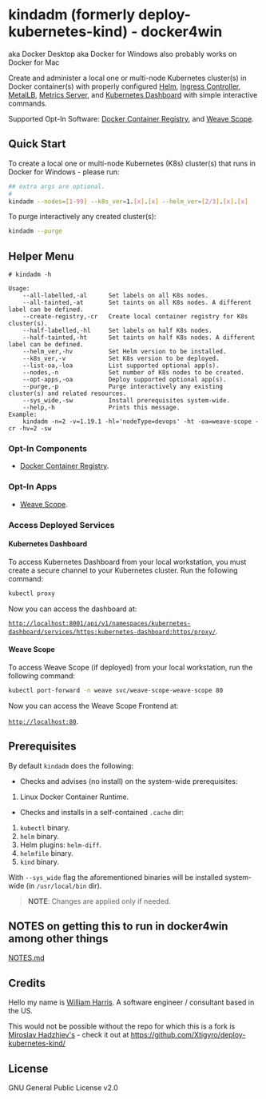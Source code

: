 # kindadm (formerly deploy-kubernetes-kind) - docker4win 

aka Docker Desktop aka Docker for Windows also probably works on Docker for Mac

Create and administer a local one or multi-node Kubernetes cluster(s) in Docker container(s) with properly configured [Helm](https://github.com/helm/helm), [Ingress Controller](https://github.com/kubernetes/ingress-nginx), [MetalLB](https://github.com/metallb/metallb), [Metrics Server](https://github.com/kubernetes-sigs/metrics-server), and [Kubernetes Dashboard](https://github.com/kubernetes/dashboard) with simple interactive commands.

Supported Opt-In Software: [Docker Container Registry](https://docs.docker.com/registry/), and [Weave Scope](https://www.weave.works/oss/scope/).

## Quick Start

To create a local one or multi-node Kubernetes (K8s) cluster(s) that runs in Docker for Windows - please run:

```bash
## extra args are optional.
#
kindadm --nodes=[1-99] --k8s_ver=1.[x].[x] --helm_ver=[2/3].[x].[x]
```

To purge interactively any created cluster(s):

```bash
kindadm --purge
```

## Helper Menu

```console
# kindadm -h

Usage:
    --all-labelled,-al      Set labels on all K8s nodes.
    --all-tainted,-at       Set taints on all K8s nodes. A different label can be defined.
    --create-registry,-cr   Create local container registry for K8s cluster(s).
    --half-labelled,-hl     Set labels on half K8s nodes.
    --half-tainted,-ht      Set taints on half K8s nodes. A different label can be defined.
    --helm_ver,-hv          Set Helm version to be installed.
    --k8s_ver,-v            Set K8s version to be deployed.
    --list-oa,-loa          List supported optional app(s).
    --nodes,-n              Set number of K8s nodes to be created.
    --opt-apps,-oa          Deploy supported optional app(s).
    --purge,-p              Purge interactively any existing cluster(s) and related resources.
    --sys_wide,-sw          Install prerequisites system-wide.
    --help,-h               Prints this message.
Example:
    kindadm -n=2 -v=1.19.1 -hl='nodeType=devops' -ht -oa=weave-scope -cr -hv=2 -sw
```

### Opt-In Components

- [Docker Container Registry](https://docs.docker.com/registry/).

### Opt-In Apps

- [Weave Scope](https://www.weave.works/oss/scope/).

### Access Deployed Services

#### Kubernetes Dashboard

To access Kubernetes Dashboard from your local workstation, you must create a secure channel to your Kubernetes cluster. Run the following command:

```bash
kubectl proxy
```

Now you can access the dashboard at:

[`http://localhost:8001/api/v1/namespaces/kubernetes-dashboard/services/https:kubernetes-dashboard:https/proxy/`](
http://localhost:8001/api/v1/namespaces/kubernetes-dashboard/services/https:kubernetes-dashboard:https/proxy/).

#### Weave Scope

To access Weave Scope (if deployed) from your local workstation, run the following command:

```bash
kubectl port-forward -n weave svc/weave-scope-weave-scope 80
```

Now you can access the Weave Scope Frontend at:

[`http://localhost:80`](http://localhost:80).

## Prerequisites

By default `kindadm` does the following:

- Checks and advises (no install) on the system-wide prerequisites:

1. Linux Docker Container Runtime.

- Checks and installs in a self-contained `.cache` dir:

1. `kubectl` binary.
2. `helm` binary.
3. Helm plugins: `helm-diff`.
4. `helmfile` binary.
5. `kind` binary.

With `--sys_wide` flag the aforementioned binaries will be installed system-wide (in `/usr/local/bin` dir).

> **NOTE**: Changes are applied only if needed.

## NOTES on getting this to run in docker4win among other things

[NOTES.md](NOTES.md)

## Credits

Hello my name is [William Harris](https://will.vc/). A software engineer / consultant based in the US.

This would not be possible without the repo for which this is a fork is [Miroslav Hadzhiev's](https://www.linkedin.com/in/mehadzhiev/) - check it out at https://github.com/Xtigyro/deploy-kubernetes-kind/

## License

GNU General Public License v2.0
